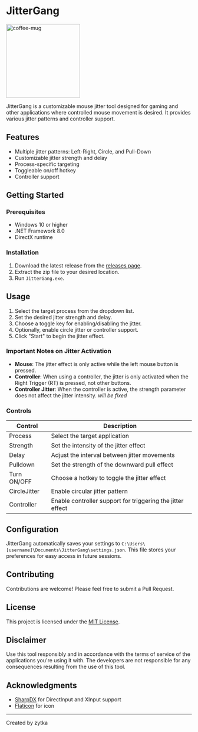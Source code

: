 # JitterGang
<img src="https://github.com/user-attachments/assets/0c6c4d63-4a4a-4271-b500-fcbbb615505a" width="200" alt="coffee-mug">

JitterGang is a customizable mouse jitter tool designed for gaming and other applications where controlled mouse movement is desired. It provides various jitter patterns and controller support.

## Features

- Multiple jitter patterns: Left-Right, Circle, and Pull-Down
- Customizable jitter strength and delay
- Process-specific targeting
- Toggleable on/off hotkey
- Controller support

## Getting Started

### Prerequisites

- Windows 10 or higher 
- .NET Framework 8.0
- DirectX runtime

### Installation

1. Download the latest release from the [releases page](https://github.com/zytkas/jittergang/releases/tag/Release).
2. Extract the zip file to your desired location.
3. Run `JitterGang.exe`.

## Usage

1. Select the target process from the dropdown list.
2. Set the desired jitter strength and delay.
3. Choose a toggle key for enabling/disabling the jitter.
4. Optionally, enable circle jitter or controller support.
5. Click "Start" to begin the jitter effect.
   
### Important Notes on Jitter Activation

- **Mouse**: The jitter effect is only active while the left mouse button is pressed.
- **Controller**: When using a controller, the jitter is only activated when the Right Trigger (RT) is pressed, not other buttons.
- **Controller Jitter**: When the controller is active, the strength parameter does not affect the jitter intensity. *will be fixed*


### Controls

| Control | Description |
|---------|-------------|
| Process | Select the target application |
| Strength | Set the intensity of the jitter effect |
| Delay | Adjust the interval between jitter movements |
| Pulldown | Set the strength of the downward pull effect |
| Turn ON/OFF | Choose a hotkey to toggle the jitter effect |
| CircleJitter | Enable circular jitter pattern |
| Controller | Enable controller support for triggering the jitter effect |

## Configuration

JitterGang automatically saves your settings to `C:\Users\[username]\Documents\JitterGang\settings.json`. This file stores your preferences for easy access in future sessions.

## Contributing

Contributions are welcome! Please feel free to submit a Pull Request.

## License

This project is licensed under the [MIT License](https://opensource.org/license/mit).

## Disclaimer

Use this tool responsibly and in accordance with the terms of service of the applications you're using it with. The developers are not responsible for any consequences resulting from the use of this tool.

## Acknowledgments

- [SharpDX](https://github.com/sharpdx/SharpDX) for DirectInput and XInput support
- [Flaticon](https://www.flaticon.com/free-icons/skull) for icon
  
---

Created by zytka

